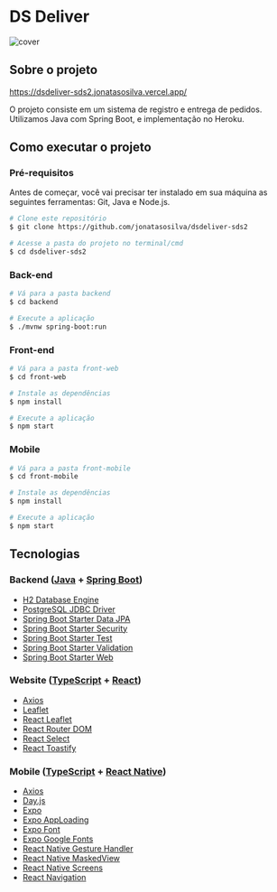 # DS Deliver
![cover](https://raw.githubusercontent.com/jonatasosilva/dsdeliver-sds2/master/assets/cover.jpeg)

## Sobre o projeto
https://dsdeliver-sds2.jonatasosilva.vercel.app/

O projeto consiste em um sistema de registro e entrega de pedidos. Utilizamos Java com Spring Boot, e implementação no Heroku.

## Como executar o projeto
### Pré-requisitos
Antes de começar, você vai precisar ter instalado em sua máquina as seguintes ferramentas: Git, Java e Node.js.

```bash
# Clone este repositório
$ git clone https://github.com/jonatasosilva/dsdeliver-sds2

# Acesse a pasta do projeto no terminal/cmd
$ cd dsdeliver-sds2
```

### Back-end
```bash
# Vá para a pasta backend
$ cd backend

# Execute a aplicação
$ ./mvnw spring-boot:run
```

### Front-end
```bash
# Vá para a pasta front-web
$ cd front-web

# Instale as dependências
$ npm install

# Execute a aplicação
$ npm start
```

### Mobile
```bash
# Vá para a pasta front-mobile
$ cd front-mobile

# Instale as dependências
$ npm install

# Execute a aplicação
$ npm start
```

## Tecnologias
### Backend ([Java](https://www.oracle.com/br/java/) + [Spring Boot](https://spring.io/projects/spring-boot))
- [H2 Database Engine](https://www.h2database.com/)
- [PostgreSQL JDBC Driver](https://jdbc.postgresql.org/)
- [Spring Boot Starter Data JPA](https://spring.io/guides/gs/accessing-data-jpa/)
- [Spring Boot Starter Security](https://spring.io/guides/gs/securing-web/)
- [Spring Boot Starter Test](https://spring.io/guides/gs/testing-web/)
- [Spring Boot Starter Validation](https://spring.io/guides/gs/validating-form-input/)
- [Spring Boot Starter Web](https://spring.io/guides/gs/spring-boot/)

### Website ([TypeScript](https://www.typescriptlang.org/) + [React](https://reactjs.org/))
- [Axios](https://github.com/axios/axios)
- [Leaflet](https://leafletjs.com/)
- [React Leaflet](https://react-leaflet.js.org/)
- [React Router DOM](https://reactrouter.com/)
- [React Select](https://react-select.com/)
- [React Toastify](https://fkhadra.github.io/react-toastify/introduction)

### Mobile ([TypeScript](https://www.typescriptlang.org/) + [React Native](https://reactnative.dev/))
- [Axios](https://github.com/axios/axios)
- [Day.js](https://day.js.org/)
- [Expo](https://expo.io/)
- [Expo AppLoading](https://docs.expo.io/versions/latest/sdk/app-loading/)
- [Expo Font](https://docs.expo.io/versions/latest/sdk/font/)
- [Expo Google Fonts](https://docs.expo.io/guides/using-custom-fonts/)
- [React Native Gesture Handler](https://github.com/software-mansion/react-native-gesture-handler)
- [React Native MaskedView](https://github.com/react-native-masked-view/masked-view)
- [React Native Screens](https://github.com/software-mansion/react-native-screens)
- [React Navigation](https://reactnavigation.org/)